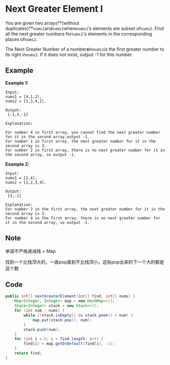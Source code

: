 # Next Greater Element I

You are given two arrays**(without duplicates)**`nums1`and`nums2`where`nums1`’s elements are subset of`nums2`. Find all the next greater numbers for`nums1`'s elements in the corresponding places of`nums2`.

The Next Greater Number of a number**x**in`nums1`is the first greater number to its right in`nums2`. If it does not exist, output -1 for this number.

## Example

**Example 1:**

```
Input:
nums1 = [4,1,2], 
nums2 = [1,3,4,2].

Output:
 [-1,3,-1]

Explanation:

For number 4 in first array, you cannot find the next greater number for it in the second array,output -1.
For number 1 in first array, the next greater number for it in the second array is 3.
For number 2 in first array, there is no next greater number for it in the second array, so output -1.
```

**Example 2:**

```
Input:
nums1 = [2,4], 
nums2 = [1,2,3,4].

Output:
 [3,-1]

Explanation:
For number 2 in the first array, the next greater number for it in the second array is 3.
For number 4 in the first array, there is no next greater number for it in the second array, so output -1.
```

## Note

单调不严格递减栈 + Map

找到一个比栈顶大的，一直pop直到不比栈顶小，这些pop出来的下一个大的都是这个数

## Code

```java
public int[] nextGreaterElement(int[] find, int[] nums) {
    Map<Integer, Integer> map = new HashMap<>();
    Stack<Integer> stack = new Stack<>();
    for (int num : nums) {
        while (!stack.isEmpty() && stack.peek() < num) {
            map.put(stack.pop(), num);
        }
        stack.push(num);
    }
    for (int i = 0; i < find.length; i++) {
        find[i] = map.getOrDefault(find[i], -1);
    }
    return find;
}
```

